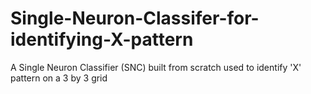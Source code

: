 # Single-Neuron-Classifer-for-identifying-X-pattern
A Single Neuron Classifier (SNC) built from scratch used to identify 'X' pattern on a 3 by 3 grid
